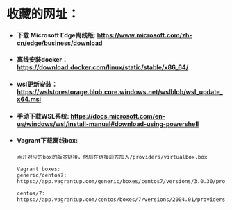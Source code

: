 # 收藏的网址：

- #### 下载 Microsoft Edge离线版: https://www.microsoft.com/zh-cn/edge/business/download
- #### 离线安装docker：https://download.docker.com/linux/static/stable/x86_64/
- #### wsl更新安装： https://wslstorestorage.blob.core.windows.net/wslblob/wsl_update_x64.msi
- #### 手动下载WSL系统: https://docs.microsoft.com/en-us/windows/wsl/install-manual#download-using-powershell
- #### Vagrant下载离线box: 
  ```
  点开对应的box的版本链接，然后在链接后方加入/providers/virtualbox.box

  Vagrant boxes:
  generic/centos7:
  https://app.vagrantup.com/generic/boxes/centos7/versions/3.0.30/providers/virtualbox.box

  centos/7: 
  https://app.vagrantup.com/centos/boxes/7/versions/2004.01/providers/virtualbox.box
  ```
